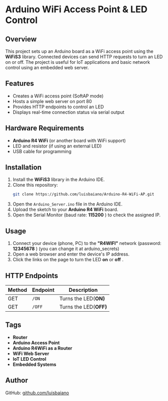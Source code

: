 # Arduino WiFi Access Point & LED Control

## Overview

This project sets up an Arduino board as a WiFi access point using the **WiFiS3** library. Connected devices can send HTTP requests to turn an LED on or off. The project is useful for IoT applications and basic network control using an embedded web server.

## Features

* Creates a WiFi access point (SoftAP mode)
* Hosts a simple web server on port 80
* Provides HTTP endpoints to control an LED
* Displays real-time connection status via serial output

## Hardware Requirements

* **Arduino R4 WiFi** (or another board with WiFi support)
* LED and resistor (if using an external LED)
* USB cable for programming

## Installation

1. Install the **WiFiS3** library in the Arduino IDE.
2. Clone this repository:
   ```sh
   git clone https://github.com/luisbaiano/Arduino-R4-WiFi-AP.git
   ```
3. Open the `Arduino_Server.ino` file in the Arduino IDE.
4. Upload the sketch to your **Arduino R4 WiFi** board.
5. Open the Serial Monitor (baud rate:  **115200** ) to check the assigned IP.

## Usage

1. Connect your device (phone, PC) to the **"R4WIFI"** network (password:  **12345678** ) (you can change it at arduino_secrets)
2. Open a web browser and enter the device's IP address.
3. Click the links on the page to turn the LED **on** or  **off** .

## HTTP Endpoints

| Method | Endpoint | Description                  |
| ------ | -------- | ---------------------------- |
| GET    | `/ON`  | Turns the LED(**ON)**  |
| GET    | `/OFF` | Turns the LED(**OFF)** |

## Tags

* **Router**
* **Arduino Access Point**
* **Arduino R4WiFi as a Router**
* **WiFi Web Server**
* **IoT LED Control**
* **Embedded Systems**

## Author

GitHub: [github.com/luisbaiano](https://github.com/luisbaiano)
